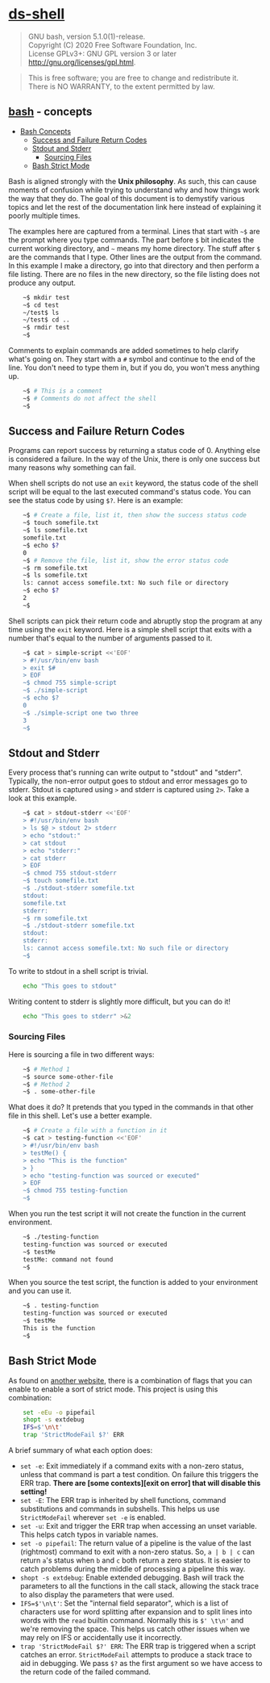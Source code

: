 # [ds-shell](https://github.com/sambacha/ds-shell)

> GNU bash, version 5.1.0(1)-release.   
> Copyright (C) 2020 Free Software Foundation, Inc.   
> License GPLv3+: GNU GPL version 3 or later <http://gnu.org/licenses/gpl.html>.   
     
> This is free software; you are free to change and redistribute it.    
> There is NO WARRANTY, to the extent permitted by law.   

## [bash](#) - concepts

- [Bash Concepts](#bash-concepts)
  * [Success and Failure Return Codes](#success-and-failure-return-codes)
  * [Stdout and Stderr](#stdout-and-stderr)
    + [Sourcing Files](#sourcing-files)
  * [Bash Strict Mode](#bash-strict-mode)


Bash is aligned strongly with the **Unix philosophy**.  As such, this can cause moments of confusion while trying to understand why and how things work the way that they do.  The goal of this document is to demystify various topics and let the rest of the documentation link here instead of explaining it poorly multiple times.

The examples here are captured from a terminal.  Lines that start with `~$` are the prompt where you type commands.  The part before `$` bit indicates the current working directory, and `~` means my home directory.  The stuff after `$` are the commands that I type.  Other lines are the output from the command.  In this example I make a directory, go into that directory and then perform a file listing. There are no files in the new directory, so the file listing does not produce any output.

```bash 
    ~$ mkdir test
    ~$ cd test
    ~/test$ ls
    ~/test$ cd ..
    ~$ rmdir test
    ~$
```
Comments to explain commands are added sometimes to help clarify what's going on.  They start with a `#` symbol and continue to the end of the line.  You don't need to type them in, but if you do, you won't mess anything up.

```bash 
    ~$ # This is a comment
    ~$ # Comments do not affect the shell
    ~$
```

## Success and Failure Return Codes

Programs can report success by returning a status code of 0.  Anything else is considered a failure.  In the way of the Unix, there is only one success but many reasons why something can fail.

When shell scripts do not use an `exit` keyword, the status code of the shell script will be equal to the last executed command's status code.  You can see the status code by using `$?`.  Here is an example:

```bash 
    ~$ # Create a file, list it, then show the success status code
    ~$ touch somefile.txt
    ~$ ls somefile.txt
    somefile.txt
    ~$ echo $?
    0
    ~$ # Remove the file, list it, show the error status code
    ~$ rm somefile.txt
    ~$ ls somefile.txt
    ls: cannot access somefile.txt: No such file or directory
    ~$ echo $?
    2
    ~$
```

Shell scripts can pick their return code and abruptly stop the program at any time using the `exit` keyword.  Here is a simple shell script that exits with a number that's equal to the number of arguments passed to it.

```bash 
    ~$ cat > simple-script <<'EOF'
    > #!/usr/bin/env bash
    > exit $#
    > EOF
    ~$ chmod 755 simple-script
    ~$ ./simple-script
    ~$ echo $?
    0
    ~$ ./simple-script one two three
    3
    ~$
```

## Stdout and Stderr

Every process that's running can write output to "stdout" and "stderr".  Typically, the non-error output goes to stdout and error messages go to stderr.  Stdout is captured using `>` and stderr is captured using `2>`.  Take a look at this example.

```bash 
    ~$ cat > stdout-stderr <<'EOF'
    > #!/usr/bin/env bash
    > ls $@ > stdout 2> stderr
    > echo "stdout:"
    > cat stdout
    > echo "stderr:"
    > cat stderr
    > EOF
    ~$ chmod 755 stdout-stderr
    ~$ touch somefile.txt
    ~$ ./stdout-stderr somefile.txt
    stdout:
    somefile.txt
    stderr:
    ~$ rm somefile.txt
    ~$ ./stdout-stderr somefile.txt
    stdout:
    stderr:
    ls: cannot access somefile.txt: No such file or directory
    ~$
```

To write to stdout in a shell script is trivial.

```bash 
    echo "This goes to stdout"
```

Writing content to stderr is slightly more difficult, but you can do it!

```bash 
    echo "This goes to stderr" >&2
```

### Sourcing Files

Here is sourcing a file in two different ways:

```bash 
    ~$ # Method 1
    ~$ source some-other-file
    ~$ # Method 2
    ~$ . some-other-file
```

What does it do?  It pretends that you typed in the commands in that other file in this shell.  Let's use a better example.

```bash 
    ~$ # Create a file with a function in it
    ~$ cat > testing-function <<'EOF'
    > #!/usr/bin/env bash
    > testMe() {
    > echo "This is the function"
    > }
    > echo "testing-function was sourced or executed"
    > EOF
    ~$ chmod 755 testing-function
    ~$
```

When you run the test script it will not create the function in the current environment.

```bash 
    ~$ ./testing-function
    testing-function was sourced or executed
    ~$ testMe
    testMe: command not found
    ~$
```

When you source the test script, the function is added to your environment and you can use it.

```bash 
    ~$ . testing-function
    testing-function was sourced or executed
    ~$ testMe
    This is the function
    ~$
```

## Bash Strict Mode

As found on [another website](http://redsymbol.net/articles/unofficial-bash-strict-mode/), there is a combination of flags that you can enable to enable a sort of strict mode.  This project is using this combination:

```bash 
    set -eEu -o pipefail
    shopt -s extdebug
    IFS=$'\n\t'
    trap 'StrictModeFail $?' ERR
```

A brief summary of what each option does:

* `set -e`: Exit immediately if a command exits with a non-zero status, unless that command is part a test condition.  On failure this triggers the ERR trap. **There are [some contexts][exit on error] that will disable this setting!**
* `set -E`: The ERR trap is inherited by shell functions, command substitutions and commands in subshells.  This helps us use `StrictModeFail` wherever `set -e` is enabled.
* `set -u`: Exit and trigger the ERR trap when accessing an unset variable.  This helps catch typos in variable names.
* `set -o pipefail`: The return value of a pipeline is the value of the last (rightmost) command to exit with a non-zero status.  So, `a | b | c` can return `a`'s status when `b` and `c` both return a zero status.  It is easier to catch problems during the middle of processing a pipeline this way.
* `shopt -s extdebug`: Enable extended debugging.  Bash will track the parameters to all the functions in the call stack, allowing the stack trace to also display the parameters that were used.
* `IFS=$'\n\t'`: Set the "internal field separator", which is a list of characters use for word splitting after expansion and to split lines into words with the `read` builtin command.  Normally this is `$' \t\n'` and we're removing the space.  This helps us catch other issues when we may rely on IFS or accidentally use it incorrectly.
* `trap 'StrictModeFail $?' ERR`:  The ERR trap is triggered when a script catches an error.  `StrictModeFail` attempts to produce a stack trace to aid in debugging.  We pass `$?` as the first argument so we have access to the return code of the failed command.



